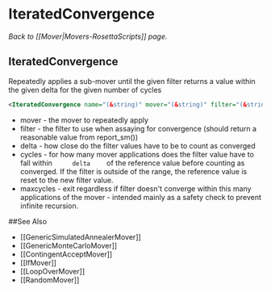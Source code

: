 # IteratedConvergence
*Back to [[Mover|Movers-RosettaScripts]] page.*
## IteratedConvergence

Repeatedly applies a sub-mover until the given filter returns a value within the given delta for the given number of cycles

```xml
<IteratedConvergence name="(&string)" mover="(&string)" filter="(&string)" delta="(0.1 &real)" cycles="(1 &integer)" maxcycles="(1000 &integer)" />
```

-   mover - the mover to repeatedly apply
-   filter - the filter to use when assaying for convergence (should return a reasonable value from report\_sm())
-   delta - how close do the filter values have to be to count as converged
-   cycles - for how many mover applications does the filter value have to fall within `      delta     ` of the reference value before counting as converged. If the filter is outside of the range, the reference value is reset to the new filter value.
-   maxcycles - exit regardless if filter doesn't converge within this many applications of the mover - intended mainly as a safety check to prevent infinite recursion.


##See Also

* [[GenericSimulatedAnnealerMover]]
* [[GenericMonteCarloMover]]
* [[ContingentAcceptMover]]
* [[IfMover]]
* [[LoopOverMover]]
* [[RandomMover]]
